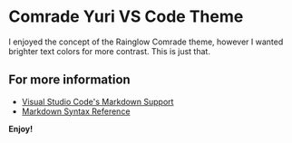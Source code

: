 # Comrade Yuri VS Code Theme

I enjoyed the concept of the Rainglow Comrade theme, however I wanted brighter text colors for more contrast. This is just that.

## For more information

- [Visual Studio Code's Markdown Support](http://code.visualstudio.com/docs/languages/markdown)
- [Markdown Syntax Reference](https://help.github.com/articles/markdown-basics/)

**Enjoy!**
